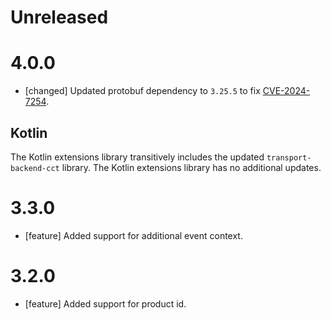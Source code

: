# Unreleased

# 4.0.0

- [changed] Updated protobuf dependency to `3.25.5` to fix
  [CVE-2024-7254](https://nvd.nist.gov/vuln/detail/CVE-2024-7254).

## Kotlin

The Kotlin extensions library transitively includes the updated `transport-backend-cct` library. The
Kotlin extensions library has no additional updates.

# 3.3.0

- [feature] Added support for additional event context.

# 3.2.0

- [feature] Added support for product id.
